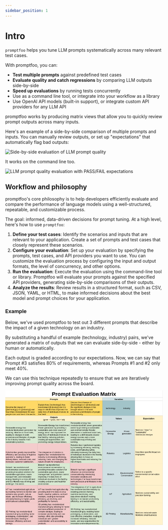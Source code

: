 ```yaml
---
sidebar_position: 1
---
```


# Intro

`promptfoo` helps you tune LLM prompts systematically across many relevant test cases.


With promptfoo, you can:

- **Test multiple prompts** against predefined test cases
- **Evaluate quality and catch regressions** by comparing LLM outputs side-by-side
- **Speed up evaluations** by running tests concurrently
- Use as a command line tool, or integrate into your workflow as a library
- Use OpenAI API models (built-in support), or integrate custom API providers for any LLM API

promptfoo works by producing matrix views that allow you to quickly review prompt outputs across many inputs.

Here's an example of a side-by-side comparison of multiple prompts and inputs. You can manually review outputs, or set up "expectations" that automatically flag bad outputs:

![Side-by-side evaluation of LLM prompt quality](https://user-images.githubusercontent.com/310310/238143127-ddcd77df-2783-425e-ade9-1a20dd0b6cd2.png)

It works on the command line too.

![LLM prompt quality evaluation with PASS/FAIL expectations](https://user-images.githubusercontent.com/310310/236690475-b05205e8-483e-4a6d-bb84-41c2b06a1247.png)

## Workflow and philosophy

promptfoo's core philosophy is to help developers efficiently evaluate and compare the performance of language models using a well-structured, repeatable, and customizable process.

The goal: informed, data-driven decisions for prompt tuning. At a high level, here's how to use `promptfoo`:

1. **Define your test cases**: Identify the scenarios and inputs that are relevant to your application. Create a set of prompts and test cases that closely represent these scenarios.
2. **Configure your evaluation**: Set up your evaluation by specifying the prompts, test cases, and API providers you want to use. You can customize the evaluation process by configuring the input and output formats, the level of concurrency, and other options.
3. **Run the evaluation**: Execute the evaluation using the command-line tool or library. Promptfoo will evaluate your prompts against the specified API providers, generating side-by-side comparisons of their outputs.
4. **Analyze the results**: Review results in a structured format, such as CSV, JSON, YAML, or HTML, to make informed decisions about the best model and prompt choices for your application.

### Example

Below, we've used promptfoo to test out 3 different prompts that describe the impact of a given technology on an industry.

By substituting a handful of example (technology, industry) pairs, we've generated a matrix of outputs that we can evaluate side-by-side - either by human or automatically.

Each output is graded according to our expectations. Now, we can say that Prompt #3 satisfies 80% of requirements, whereas Prompts #1 and #2 only meet 40%.

We can use this technique repeatedly to ensure that we are iteratively improving prompt quality across the board.

![Evaluating prompts as a matrix](./assets/prompt-evaluation-matrix.png)

